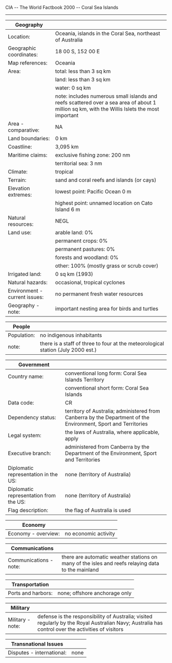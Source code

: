CIA -- The World Factbook 2000 -- Coral Sea Islands

  ----------------------------------- ---------------------------------------

| Geography |   |
| --- | --- |
| Location: | Oceania, islands in the Coral Sea, northeast of Australia |
| Geographic coordinates: | 18 00 S, 152 00 E |
| Map references: | Oceania |
| Area: | total: less than 3 sq km |
|  | land: less than 3 sq km |
|  | water: 0 sq km |
|  | note: includes numerous small islands and reefs scattered over a sea area of about 1 million sq km, with the Willis Islets the most important |
| Area - comparative: | NA |
| Land boundaries: | 0 km |
| Coastline: | 3,095 km |
| Maritime claims: | exclusive fishing zone: 200 nm |
|  | territorial sea: 3 nm |
| Climate: | tropical |
| Terrain: | sand and coral reefs and islands (or cays) |
| Elevation extremes: | lowest point: Pacific Ocean 0 m |
|  | highest point: unnamed location on Cato Island 6 m |
| Natural resources: | NEGL |
| Land use: | arable land: 0% |
|  | permanent crops: 0% |
|  | permanent pastures: 0% |
|  | forests and woodland: 0% |
|  | other: 100% (mostly grass or scrub cover) |
| Irrigated land: | 0 sq km (1993) |
| Natural hazards: | occasional, tropical cyclones |
| Environment - current issues: | no permanent fresh water resources |
| Geography - note: | important nesting area for birds and turtles |

| People |   |
| --- | --- |
| Population: | no indigenous inhabitants |
| note: | there is a staff of three to four at the meteorological station (July 2000 est.) |

| Government |   |
| --- | --- |
| Country name: | conventional long form: Coral Sea Islands Territory |
|  | conventional short form: Coral Sea Islands |
| Data code: | CR |
| Dependency status: | territory of Australia; administered from Canberra by the Department of the Environment, Sport and Territories |
| Legal system: | the laws of Australia, where applicable, apply |
| Executive branch: | administered from Canberra by the Department of the Environment, Sport and Territories |
| Diplomatic representation in the US: | none (territory of Australia) |
| Diplomatic representation from the US: | none (territory of Australia) |
| Flag description: | the flag of Australia is used |

| Economy |   |
| --- | --- |
| Economy - overview: | no economic activity |

| Communications |   |
| --- | --- |
| Communications - note: | there are automatic weather stations on many of the isles and reefs relaying data to the mainland |

| Transportation |   |
| --- | --- |
| Ports and harbors: | none; offshore anchorage only |

| Military |   |
| --- | --- |
| Military - note: | defense is the responsibility of Australia; visited regularly by the Royal Australian Navy; Australia has control over the activities of visitors |

| Transnational Issues |   |
| --- | --- |
| Disputes - international: | none |
